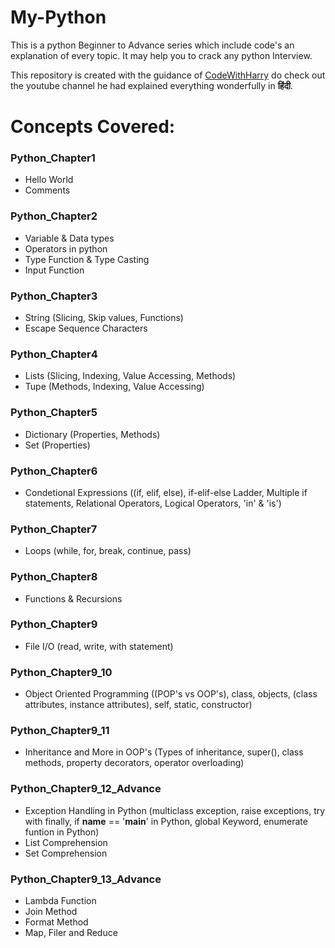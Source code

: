 # My-Python

This is a python Beginner to Advance series which include code's an explanation of every topic. It may help you to crack any python Interview.

This repository is created with the guidance of <a href="https://www.youtube.com/watch?v=gfDE2a7MKjA">CodeWithHarry</a> do check out the youtube channel he had explained everything wonderfully in <b>हिंदी</b>.

# Concepts Covered:
### Python_Chapter1
- Hello World
- Comments
### Python_Chapter2
- Variable & Data types
- Operators in python
- Type Function & Type Casting
- Input Function
### Python_Chapter3
- String (Slicing, Skip values, Functions)
- Escape Sequence Characters
### Python_Chapter4
- Lists (Slicing, Indexing, Value Accessing, Methods)
- Tupe (Methods, Indexing, Value Accessing)
### Python_Chapter5
- Dictionary (Properties, Methods)
- Set (Properties)
### Python_Chapter6
- Condetional Expressions ((if, elif, else), if-elif-else Ladder, Multiple if statements, Relational Operators, Logical Operators, 'in' & 'is')
### Python_Chapter7
- Loops (while, for, break, continue, pass)
### Python_Chapter8
- Functions & Recursions
### Python_Chapter9
- File I/O (read, write, with statement)
### Python_Chapter9_10
- Object Oriented Programming ((POP's vs OOP's), class, objects, (class attributes, instance attributes), self, static, constructor)
### Python_Chapter9_11
- Inheritance and More in OOP's (Types of inheritance, super(), class methods, property decorators, operator overloading)
### Python_Chapter9_12_Advance
- Exception Handling in Python (multiclass exception, raise exceptions, try with finally, if __name__ == '__main__' in Python, global Keyword, enumerate funtion in Python)
- List Comprehension
- Set Comprehension
### Python_Chapter9_13_Advance
- Lambda Function
- Join Method
- Format Method
- Map, Filer and Reduce
